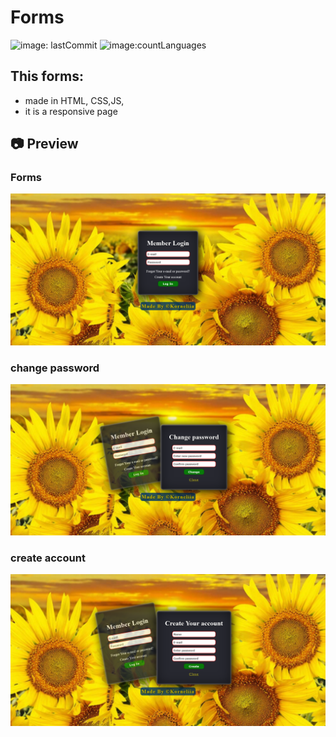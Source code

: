 # Forms
![image: lastCommit](https://img.shields.io/github/last-commit/Korneliia08/forms/master)
![image:countLanguages](https://img.shields.io/github/languages/count/Korneliia08/forms)

## This forms:
* made in HTML, CSS,JS,
* it is a responsive page

## 📷 Preview
### Forms
![image: forms](https://github.com/Korneliia08/forms/blob/master/assets/images/form.png)
### change password
![image:change password](https://github.com/Korneliia08/forms/blob/master/assets/images/changePassword.png)
### create account
![image:create account](https://github.com/Korneliia08/forms/blob/master/assets/images/createAccount.png)

